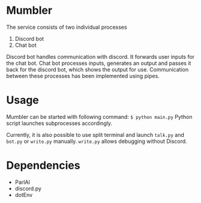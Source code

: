 # Mumbler

The service consists of two individual processes
1) Discord bot
2) Chat bot

Discord bot handles communication with discord. It forwards user inputs
for the chat bot. Chat bot processes inputs, generates an output and 
passes it back for the discord bot, which shows the output for use.
Communication between these processes has been implemented using pipes.

# Usage
Mumbler can be started with following command: `$ python main.py`
Python script launches subprocesses accordingly.

Currently, it is also possible to use split terminal and launch
`talk.py` and `bot.py` or `write.py` manually. `write.py` allows
debugging without Discord.

# Dependencies
* ParlAI
* discord.py
* dotEnv

